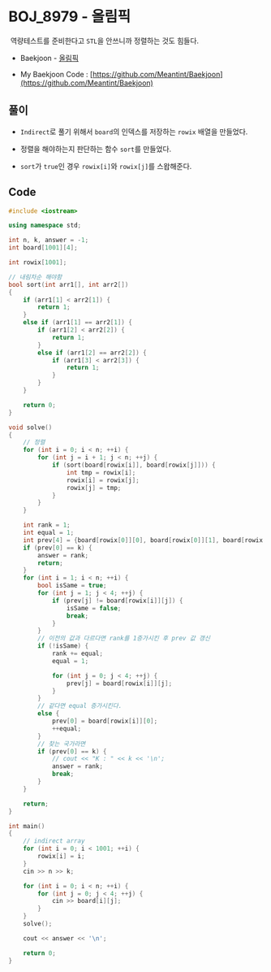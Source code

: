 # BOJ_8979 - 올림픽

&nbsp;역량테스트를 준비한다고 `STL`을 안쓰니까 정렬하는 것도 힘들다.

- Baekjoon - [올림픽](https://www.acmicpc.net/problem/8979)

- My Baekjoon Code : [https://github.com/Meantint/Baekjoon](https://github.com/Meantint/Baekjoon)

## 풀이

- `Indirect`로 풀기 위해서 `board`의 인덱스를 저장하는 `rowix` 배열을 만들었다.

- 정렬을 해야하는지 판단하는 함수 `sort`를 만들었다.

- `sort`가 `true`인 경우 `rowix[i]`와 `rowix[j]`를 스왑해준다.

## Code

```cpp
#include <iostream>

using namespace std;

int n, k, answer = -1;
int board[1001][4];

int rowix[1001];

// 내림차순 해야함
bool sort(int arr1[], int arr2[])
{
    if (arr1[1] < arr2[1]) {
        return 1;
    }
    else if (arr1[1] == arr2[1]) {
        if (arr1[2] < arr2[2]) {
            return 1;
        }
        else if (arr1[2] == arr2[2]) {
            if (arr1[3] < arr2[3]) {
                return 1;
            }
        }
    }

    return 0;
}

void solve()
{
    // 정렬
    for (int i = 0; i < n; ++i) {
        for (int j = i + 1; j < n; ++j) {
            if (sort(board[rowix[i]], board[rowix[j]])) {
                int tmp = rowix[i];
                rowix[i] = rowix[j];
                rowix[j] = tmp;
            }
        }
    }

    int rank = 1;
    int equal = 1;
    int prev[4] = {board[rowix[0]][0], board[rowix[0]][1], board[rowix[0]][2], board[rowix[0]][3]};
    if (prev[0] == k) {
        answer = rank;
        return;
    }
    for (int i = 1; i < n; ++i) {
        bool isSame = true;
        for (int j = 1; j < 4; ++j) {
            if (prev[j] != board[rowix[i]][j]) {
                isSame = false;
                break;
            }
        }
        // 이전의 값과 다르다면 rank를 1증가시킨 후 prev 값 갱신
        if (!isSame) {
            rank += equal;
            equal = 1;

            for (int j = 0; j < 4; ++j) {
                prev[j] = board[rowix[i]][j];
            }
        }
        // 같다면 equal 증가시킨다.
        else {
            prev[0] = board[rowix[i]][0];
            ++equal;
        }
        // 찾는 국가라면
        if (prev[0] == k) {
            // cout << "K : " << k << '\n';
            answer = rank;
            break;
        }
    }

    return;
}

int main()
{
    // indirect array
    for (int i = 0; i < 1001; ++i) {
        rowix[i] = i;
    }
    cin >> n >> k;

    for (int i = 0; i < n; ++i) {
        for (int j = 0; j < 4; ++j) {
            cin >> board[i][j];
        } 
    }
    solve();

    cout << answer << '\n';

    return 0;
}
```
